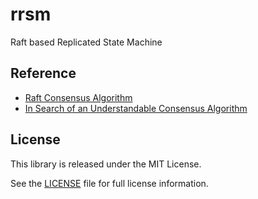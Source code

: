 rrsm
====

Raft based Replicated State Machine

Reference
---------

- [Raft Consensus Algorithm](https://raft.github.io/)
- [In Search of an Understandable Consensus Algorithm](https://raft.github.io/raft.pdf)

License
-------

This library is released under the MIT License.

See the [LICENSE](LICENSE) file for full license information.
